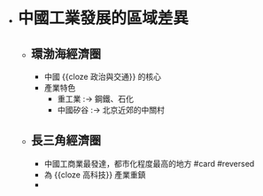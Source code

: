 - # 中國工業發展的區域差異
	- ## 環渤海經濟圈
		- 中國 {{cloze 政治與交通}} 的核心
		- 產業特色
			- 重工業 :-> 鋼鐵、石化
			- 中國矽谷 :-> 北京近郊的中關村
	- ## 長三角經濟圈
		- 中國工商業最發達，都市化程度最高的地方 #card #reversed
		- 為 {{cloze 高科技}} 產業重鎮
		-